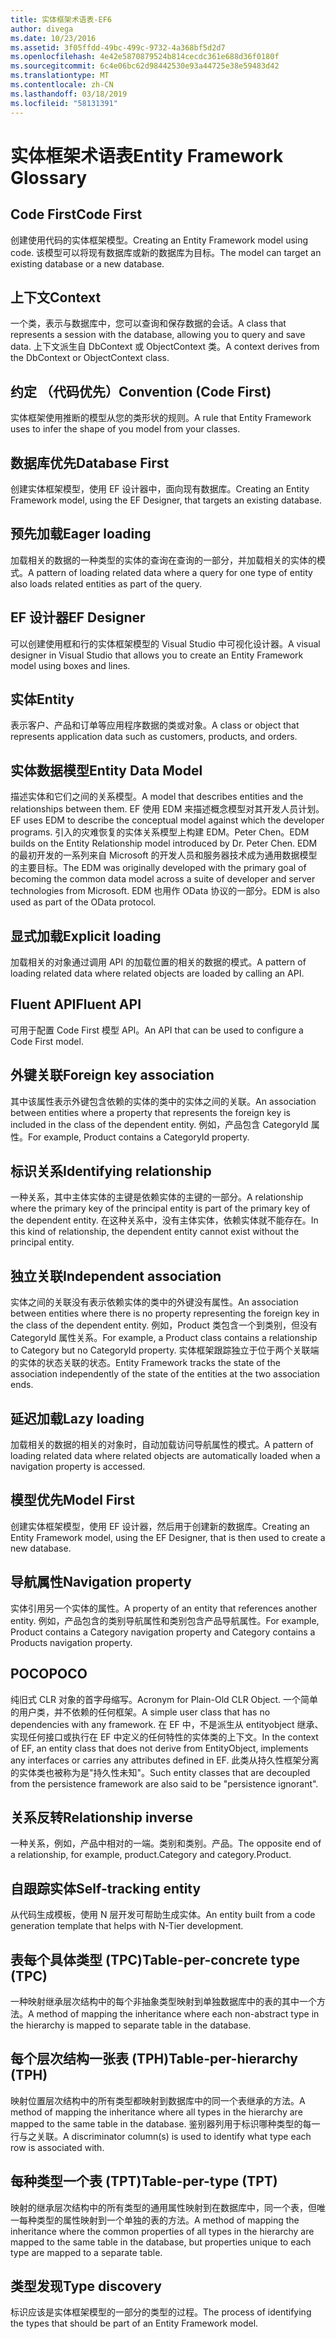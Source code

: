 ```yaml
---
title: 实体框架术语表-EF6
author: divega
ms.date: 10/23/2016
ms.assetid: 3f05ffdd-49bc-499c-9732-4a368bf5d2d7
ms.openlocfilehash: 4e42e5870879524b814cecdc361e688d36f0180f
ms.sourcegitcommit: 6c4e06bc62d98442530e93a44725e38e59483d42
ms.translationtype: MT
ms.contentlocale: zh-CN
ms.lasthandoff: 03/18/2019
ms.locfileid: "58131391"
---
```

# <a name="entity-framework-glossary"></a><span data-ttu-id="c4724-102">实体框架术语表</span><span class="sxs-lookup"><span data-stu-id="c4724-102">Entity Framework Glossary</span></span>
## <a name="code-first"></a><span data-ttu-id="c4724-103">Code First</span><span class="sxs-lookup"><span data-stu-id="c4724-103">Code First</span></span>
<span data-ttu-id="c4724-104">创建使用代码的实体框架模型。</span><span class="sxs-lookup"><span data-stu-id="c4724-104">Creating an Entity Framework model using code.</span></span> <span data-ttu-id="c4724-105">该模型可以将现有数据库或新的数据库为目标。</span><span class="sxs-lookup"><span data-stu-id="c4724-105">The model can target an existing database or a new database.</span></span>

## <a name="context"></a><span data-ttu-id="c4724-106">上下文</span><span class="sxs-lookup"><span data-stu-id="c4724-106">Context</span></span>
<span data-ttu-id="c4724-107">一个类，表示与数据库中，您可以查询和保存数据的会话。</span><span class="sxs-lookup"><span data-stu-id="c4724-107">A class that represents a session with the database, allowing you to query and save data.</span></span> <span data-ttu-id="c4724-108">上下文派生自 DbContext 或 ObjectContext 类。</span><span class="sxs-lookup"><span data-stu-id="c4724-108">A context derives from the DbContext or ObjectContext class.</span></span>

## <a name="convention-code-first"></a><span data-ttu-id="c4724-109">约定 （代码优先）</span><span class="sxs-lookup"><span data-stu-id="c4724-109">Convention (Code First)</span></span>
<span data-ttu-id="c4724-110">实体框架使用推断的模型从您的类形状的规则。</span><span class="sxs-lookup"><span data-stu-id="c4724-110">A rule that Entity Framework uses to infer the shape of you model from your classes.</span></span>

## <a name="database-first"></a><span data-ttu-id="c4724-111">数据库优先</span><span class="sxs-lookup"><span data-stu-id="c4724-111">Database First</span></span>
<span data-ttu-id="c4724-112">创建实体框架模型，使用 EF 设计器中，面向现有数据库。</span><span class="sxs-lookup"><span data-stu-id="c4724-112">Creating an Entity Framework model, using the EF Designer, that targets an existing database.</span></span>

## <a name="eager-loading"></a><span data-ttu-id="c4724-113">预先加载</span><span class="sxs-lookup"><span data-stu-id="c4724-113">Eager loading</span></span>
<span data-ttu-id="c4724-114">加载相关的数据的一种类型的实体的查询在查询的一部分，并加载相关的实体的模式。</span><span class="sxs-lookup"><span data-stu-id="c4724-114">A pattern of loading related data where a query for one type of entity also loads related entities as part of the query.</span></span>

## <a name="ef-designer"></a><span data-ttu-id="c4724-115">EF 设计器</span><span class="sxs-lookup"><span data-stu-id="c4724-115">EF Designer</span></span>
<span data-ttu-id="c4724-116">可以创建使用框和行的实体框架模型的 Visual Studio 中可视化设计器。</span><span class="sxs-lookup"><span data-stu-id="c4724-116">A visual designer in Visual Studio that allows you to create an Entity Framework model using boxes and lines.</span></span>

## <a name="entity"></a><span data-ttu-id="c4724-117">实体</span><span class="sxs-lookup"><span data-stu-id="c4724-117">Entity</span></span>
<span data-ttu-id="c4724-118">表示客户、产品和订单等应用程序数据的类或对象。</span><span class="sxs-lookup"><span data-stu-id="c4724-118">A class or object that represents application data such as customers, products, and orders.</span></span>

## <a name="entity-data-model"></a><span data-ttu-id="c4724-119">实体数据模型</span><span class="sxs-lookup"><span data-stu-id="c4724-119">Entity Data Model</span></span>
<span data-ttu-id="c4724-120">描述实体和它们之间的关系模型。</span><span class="sxs-lookup"><span data-stu-id="c4724-120">A model that describes entities and the relationships between them.</span></span> <span data-ttu-id="c4724-121">EF 使用 EDM 来描述概念模型对其开发人员计划。</span><span class="sxs-lookup"><span data-stu-id="c4724-121">EF uses EDM to describe the conceptual model against which the developer programs.</span></span> <span data-ttu-id="c4724-122">引入的灾难恢复的实体关系模型上构建 EDM。Peter Chen。</span><span class="sxs-lookup"><span data-stu-id="c4724-122">EDM builds on the Entity Relationship model introduced by Dr. Peter Chen.</span></span> <span data-ttu-id="c4724-123">EDM 的最初开发的一系列来自 Microsoft 的开发人员和服务器技术成为通用数据模型的主要目标。</span><span class="sxs-lookup"><span data-stu-id="c4724-123">The EDM was originally developed with the primary goal of becoming the common data model across a suite of developer and server technologies from Microsoft.</span></span> <span data-ttu-id="c4724-124">EDM 也用作 OData 协议的一部分。</span><span class="sxs-lookup"><span data-stu-id="c4724-124">EDM is also used as part of the OData protocol.</span></span>

## <a name="explicit-loading"></a><span data-ttu-id="c4724-125">显式加载</span><span class="sxs-lookup"><span data-stu-id="c4724-125">Explicit loading</span></span>
<span data-ttu-id="c4724-126">加载相关的对象通过调用 API 的加载位置的相关的数据的模式。</span><span class="sxs-lookup"><span data-stu-id="c4724-126">A pattern of loading related data where related objects are loaded by calling an API.</span></span>

## <a name="fluent-api"></a><span data-ttu-id="c4724-127">Fluent API</span><span class="sxs-lookup"><span data-stu-id="c4724-127">Fluent API</span></span>
<span data-ttu-id="c4724-128">可用于配置 Code First 模型 API。</span><span class="sxs-lookup"><span data-stu-id="c4724-128">An API that can be used to configure a Code First model.</span></span>

## <a name="foreign-key-association"></a><span data-ttu-id="c4724-129">外键关联</span><span class="sxs-lookup"><span data-stu-id="c4724-129">Foreign key association</span></span>
<span data-ttu-id="c4724-130">其中该属性表示外键包含依赖的实体的类中的实体之间的关联。</span><span class="sxs-lookup"><span data-stu-id="c4724-130">An association between entities where a property that represents the foreign key is included in the class of the dependent entity.</span></span> <span data-ttu-id="c4724-131">例如，产品包含 CategoryId 属性。</span><span class="sxs-lookup"><span data-stu-id="c4724-131">For example, Product contains a CategoryId property.</span></span>

## <a name="identifying-relationship"></a><span data-ttu-id="c4724-132">标识关系</span><span class="sxs-lookup"><span data-stu-id="c4724-132">Identifying relationship</span></span>
<span data-ttu-id="c4724-133">一种关系，其中主体实体的主键是依赖实体的主键的一部分。</span><span class="sxs-lookup"><span data-stu-id="c4724-133">A relationship where the primary key of the principal entity is part of the primary key of the dependent entity.</span></span> <span data-ttu-id="c4724-134">在这种关系中，没有主体实体，依赖实体就不能存在。</span><span class="sxs-lookup"><span data-stu-id="c4724-134">In this kind of relationship, the dependent entity cannot exist without the principal entity.</span></span>

## <a name="independent-association"></a><span data-ttu-id="c4724-135">独立关联</span><span class="sxs-lookup"><span data-stu-id="c4724-135">Independent association</span></span>
<span data-ttu-id="c4724-136">实体之间的关联没有表示依赖实体的类中的外键没有属性。</span><span class="sxs-lookup"><span data-stu-id="c4724-136">An association between entities where there is no property representing the foreign key in the class of the dependent entity.</span></span> <span data-ttu-id="c4724-137">例如，Product 类包含一个到类别，但没有 CategoryId 属性关系。</span><span class="sxs-lookup"><span data-stu-id="c4724-137">For example, a Product class contains a relationship to Category but no CategoryId property.</span></span> <span data-ttu-id="c4724-138">实体框架跟踪独立于位于两个关联端的实体的状态关联的状态。</span><span class="sxs-lookup"><span data-stu-id="c4724-138">Entity Framework tracks the state of the association independently of the state of the entities at the two association ends.</span></span>

## <a name="lazy-loading"></a><span data-ttu-id="c4724-139">延迟加载</span><span class="sxs-lookup"><span data-stu-id="c4724-139">Lazy loading</span></span>
<span data-ttu-id="c4724-140">加载相关的数据的相关的对象时，自动加载访问导航属性的模式。</span><span class="sxs-lookup"><span data-stu-id="c4724-140">A pattern of loading related data where related objects are automatically loaded when a navigation property is accessed.</span></span>

## <a name="model-first"></a><span data-ttu-id="c4724-141">模型优先</span><span class="sxs-lookup"><span data-stu-id="c4724-141">Model First</span></span>
<span data-ttu-id="c4724-142">创建实体框架模型，使用 EF 设计器，然后用于创建新的数据库。</span><span class="sxs-lookup"><span data-stu-id="c4724-142">Creating an Entity Framework model, using the EF Designer, that is then used to create a new database.</span></span>

## <a name="navigation-property"></a><span data-ttu-id="c4724-143">导航属性</span><span class="sxs-lookup"><span data-stu-id="c4724-143">Navigation property</span></span>
<span data-ttu-id="c4724-144">实体引用另一个实体的属性。</span><span class="sxs-lookup"><span data-stu-id="c4724-144">A property of an entity that references another entity.</span></span> <span data-ttu-id="c4724-145">例如，产品包含的类别导航属性和类别包含产品导航属性。</span><span class="sxs-lookup"><span data-stu-id="c4724-145">For example, Product contains a Category navigation property and Category contains a Products navigation property.</span></span>

## <a name="poco"></a><span data-ttu-id="c4724-146">POCO</span><span class="sxs-lookup"><span data-stu-id="c4724-146">POCO</span></span>
<span data-ttu-id="c4724-147">纯旧式 CLR 对象的首字母缩写。</span><span class="sxs-lookup"><span data-stu-id="c4724-147">Acronym for Plain-Old CLR Object.</span></span> <span data-ttu-id="c4724-148">一个简单的用户类，并不依赖的任何框架。</span><span class="sxs-lookup"><span data-stu-id="c4724-148">A simple user class that has no dependencies with any framework.</span></span> <span data-ttu-id="c4724-149">在 EF 中，不是派生从 entityobject 继承、 实现任何接口或执行在 EF 中定义的任何特性的实体类的上下文。</span><span class="sxs-lookup"><span data-stu-id="c4724-149">In the context of EF, an entity class that does not derive from EntityObject, implements any interfaces or carries any attributes defined in EF.</span></span> <span data-ttu-id="c4724-150">此类从持久性框架分离的实体类也被称为是"持久性未知"。</span><span class="sxs-lookup"><span data-stu-id="c4724-150">Such entity classes that are decoupled from the persistence framework are also said to be "persistence ignorant".</span></span>  

## <a name="relationship-inverse"></a><span data-ttu-id="c4724-151">关系反转</span><span class="sxs-lookup"><span data-stu-id="c4724-151">Relationship inverse</span></span>
<span data-ttu-id="c4724-152">一种关系，例如，产品中相对的一端。类别和类别。产品。</span><span class="sxs-lookup"><span data-stu-id="c4724-152">The opposite end of a relationship, for example, product.Category and category.Product.</span></span>

## <a name="self-tracking-entity"></a><span data-ttu-id="c4724-153">自跟踪实体</span><span class="sxs-lookup"><span data-stu-id="c4724-153">Self-tracking entity</span></span>
<span data-ttu-id="c4724-154">从代码生成模板，使用 N 层开发可帮助生成实体。</span><span class="sxs-lookup"><span data-stu-id="c4724-154">An entity built from a code generation template that helps with N-Tier development.</span></span>

## <a name="table-per-concrete-type-tpc"></a><span data-ttu-id="c4724-155">表每个具体类型 (TPC)</span><span class="sxs-lookup"><span data-stu-id="c4724-155">Table-per-concrete type (TPC)</span></span>
<span data-ttu-id="c4724-156">一种映射继承层次结构中的每个非抽象类型映射到单独数据库中的表的其中一个方法。</span><span class="sxs-lookup"><span data-stu-id="c4724-156">A method of mapping the inheritance where each non-abstract type in the hierarchy is mapped to separate table in the database.</span></span>

## <a name="table-per-hierarchy-tph"></a><span data-ttu-id="c4724-157">每个层次结构一张表 (TPH)</span><span class="sxs-lookup"><span data-stu-id="c4724-157">Table-per-hierarchy (TPH)</span></span>
<span data-ttu-id="c4724-158">映射位置层次结构中的所有类型都映射到数据库中的同一个表继承的方法。</span><span class="sxs-lookup"><span data-stu-id="c4724-158">A method of mapping the inheritance where all types in the hierarchy are mapped to the same table in the database.</span></span> <span data-ttu-id="c4724-159">鉴别器列用于标识哪种类型的每一行与之关联。</span><span class="sxs-lookup"><span data-stu-id="c4724-159">A discriminator column(s) is used to identify what type each row is associated with.</span></span>

## <a name="table-per-type-tpt"></a><span data-ttu-id="c4724-160">每种类型一个表 (TPT)</span><span class="sxs-lookup"><span data-stu-id="c4724-160">Table-per-type (TPT)</span></span>
<span data-ttu-id="c4724-161">映射的继承层次结构中的所有类型的通用属性映射到在数据库中，同一个表，但唯一每种类型的属性映射到一个单独的表的方法。</span><span class="sxs-lookup"><span data-stu-id="c4724-161">A method of mapping the inheritance where the common properties of all types in the hierarchy are mapped to the same table in the database, but properties unique to each type are mapped to a separate table.</span></span>

## <a name="type-discovery"></a><span data-ttu-id="c4724-162">类型发现</span><span class="sxs-lookup"><span data-stu-id="c4724-162">Type discovery</span></span>
<span data-ttu-id="c4724-163">标识应该是实体框架模型的一部分的类型的过程。</span><span class="sxs-lookup"><span data-stu-id="c4724-163">The process of identifying the types that should be part of an Entity Framework model.</span></span>
